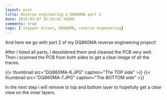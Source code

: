 ```yaml
---
layout: post
title: Reverse engineering a DQ860MA part 2
date: 2015-03-07 16:34:42 +0100
comments: true
tags: [ stepper driver, DQ860MA, reverse engeneering]
---
```


And here we go with part 2 of my DQ860MA reverse engineering project!

<!--more-->

After i listed all parts, i desoldered them and cleaned the PCB very well.
Then i scanned the PCB from both sides to get a clear image of all the traces.

{{< thumbnail src="DQ860MA-6.JPG" caption="The TOP side" >}}
{{< thumbnail src="DQ860MA-7.JPG" caption="The BOTTOM side" >}}

In the next step i will remove to top and bottom layer to hopefully get a clear view on the inner layers.
